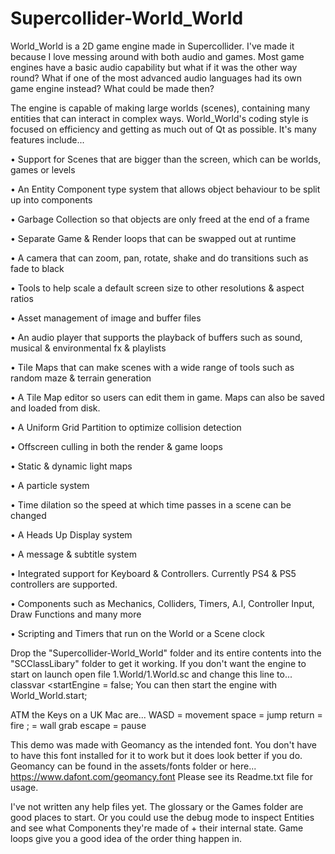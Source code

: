 # Supercollider-World_World

World_World is a 2D game engine made in Supercollider. I've made it because I love messing around
with both audio and games. Most game engines have a basic audio capability but what if it
was the other way round? What if one of the most advanced audio languages had its own game engine
instead? What could be made then?

The engine is capable of making large worlds (scenes), containing many entities that can interact in
complex ways. World_World's coding style is focused on efficiency and getting as much out of Qt as possible.
It's many features include...

• Support for Scenes that are bigger than the screen, which can be worlds, games or levels

• An Entity Component type system that allows object behaviour to be split up into components

• Garbage Collection so that objects are only freed at the end of a frame

• Separate Game & Render loops that can be swapped out at runtime

• A camera that can zoom, pan, rotate, shake and do transitions such as fade to black

• Tools to help scale a default screen size to other resolutions & aspect ratios

• Asset management of image and buffer files

• An audio player that supports the playback of buffers such as sound, musical & environmental fx & playlists

• Tile Maps that can make scenes with a wide range of tools such as random maze & terrain generation

• A Tile Map editor so users can edit them in game. Maps can also be saved and loaded from disk.

• A Uniform Grid Partition to optimize collision detection

• Offscreen culling in both the render & game loops

• Static & dynamic light maps

• A particle system

• Time dilation so the speed at which time passes in a scene can be changed

• A Heads Up Display system

• A message & subtitle system

• Integrated support for Keyboard & Controllers. Currently PS4 & PS5 controllers are supported.

• Components such as Mechanics, Colliders, Timers, A.I, Controller Input, Draw Functions and many more

• Scripting and Timers that run on the World or a Scene clock

Drop the "Supercollider-World_World" folder and its entire contents into the "SCClassLibary" folder to get it working. If you don't want the engine to start on launch open file 1.World/1.World.sc and change this line to...
classvar <startEngine = false;
You can then start the engine with
World_World.start;

ATM the Keys on a UK Mac are...
WASD = movement
space = jump
return = fire
; = wall grab
escape = pause

This demo was made with Geomancy as the intended font. You don't have to have this font installed for it to work but it does look better if you do. Geomancy can be found in the assets/fonts folder or here... https://www.dafont.com/geomancy.font
Please see its Readme.txt file for usage.

I've not written any help files yet. The glossary or the Games folder are good places to start. Or you could use the debug mode to inspect Entities and see what Components they're made of + their internal state. Game loops give you a good idea of the order thing happen in.
